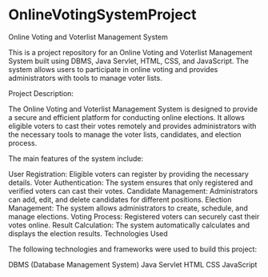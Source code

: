# OnlineVotingSystemProject

Online Voting and Voterlist Management System

This is a project repository for an Online Voting and Voterlist Management System built using DBMS, Java Servlet, HTML, CSS, and JavaScript. The system allows users to participate in online voting and provides administrators with tools to manage voter lists.

Project Description:

The Online Voting and Voterlist Management System is designed to provide a secure and efficient platform for conducting online elections. It allows eligible voters to cast their votes remotely and provides administrators with the necessary tools to manage the voter lists, candidates, and election process.

The main features of the system include:

User Registration: Eligible voters can register by providing the necessary details. Voter Authentication: The system ensures that only registered and verified voters can cast their votes. Candidate Management: Administrators can add, edit, and delete candidates for different positions. Election Management: The system allows administrators to create, schedule, and manage elections. Voting Process: Registered voters can securely cast their votes online. Result Calculation: The system automatically calculates and displays the election results. Technologies Used

The following technologies and frameworks were used to build this project:

DBMS (Database Management System) Java Servlet HTML CSS JavaScript
